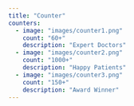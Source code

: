 ```yaml
---
title: "Counter"
counters:
  - image: "images/counter1.png"
    count: "60+"
    description: "Expert Doctors"
  - image: "images/counter2.png"
    count: "1000+"
    description: "Happy Patients"
  - image: "images/counter3.png"
    count: "150+"
    description: "Award Winner"
---
```


